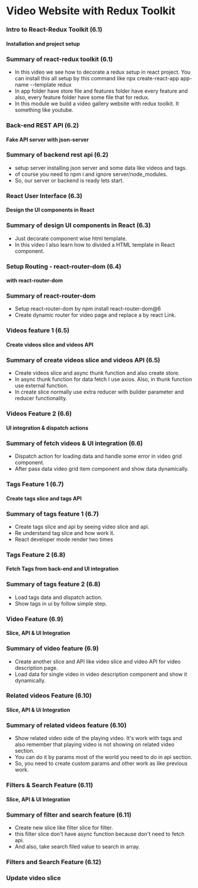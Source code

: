 # Video Website with Redux Toolkit

### Intro to React-Redux Toolkit (6.1)

#### Installation and project setup

### Summary of react-redux toolkit (6.1)

- In this video we see how to decorate a redux setup in react project. You can install this all setup by this command like npx create-react-app app-name --template redux
- In app folder have store file and features folder have every feature and also, every feature folder have some file that for redux.
- In this module we build a video gallery website with redux toolkit. It something like youtube.

### Back-end REST API (6.2)

#### Fake API server with json-server

### Summary of backend rest api (6.2)

- setup server installing json server and some data like videos and tags.
- of course you need to npm i and ignore server/node_modules.
- So, our server or backend is ready lets start.

### React User Interface (6.3)

#### Design the UI components in React

### Summary of design UI components in React (6.3)

- Just decorate component wise html template.
- In this video I also learn how to divided a HTML template in React component.

### Setup Routing - react-router-dom (6.4)

#### with react-router-dom

### Summary of react-router-dom

- Setup react-router-dom by npm install react-router-dom@6
- Create dynamic router for video page and replace a by react Link.

### Videos feature 1 (6.5)

#### Create videos slice and videos API

### Summary of create videos slice and videos API (6.5)

- Create videos slice and async thunk function and also create store.
- In async thunk function for data fetch I use axios. Also, in thunk function use external function.
- In create slice normally use extra reducer with builder parameter and reducer functionality.

### Videos Feature 2 (6.6)

#### UI integration & dispatch actions

### Summary of fetch videos & UI integration (6.6)

- Dispatch action for loading data and handle some error in video grid component.
- After pass data video grid item component and show data dynamically.

### Tags Feature 1 (6.7)

#### Create tags slice and tags API

### Summary of tags feature 1 (6.7)

- Create tags slice and api by seeing video slice and api.
- Re understand tag slice and how work it.
- React developer mode render two times

### Tags Feature 2 (6.8)

#### Fetch Tags from back-end and UI integration

### Summary of tags feature 2 (6.8)

- Load tags data and dispatch action.
- Show tags in ui by follow simple step.

### Video Feature (6.9)

#### Slice, API & UI Integration

### Summary of video feature (6.9)

- Create another slice and API like video slice and video API for video description page.
- Load data for single video in video description component and show it dynamically.

### Related videos Feature (6.10)

#### Slice, API & Ui Integration

### Summary of related videos feature (6.10)

- Show related video side of the playing video. It's work with tags and also remember that playing video is not showing on related video section.
- You can do it by params most of the world you need to do in api section.
- So, you need to create custom params and other work as like previous work.

### Filters & Search Feature (6.11)

#### Slice, API & UI Integration

### Summary of filter and search feature (6.11)

- Create new slice like filter slice for filter.
- this filter slice don't have async function because don't need to fetch api.
- And also, take search filed value to search in array.

### Filters and Search Feature (6.12)

### Update video slice
